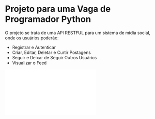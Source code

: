 # Projeto para uma Vaga de Programador Python

O projeto se trata de uma API RESTFUL para um sistema de midia social, onde os usuários poderão:
- Registrar e Autenticar
- Criar, Editar, Deletar e Curtir Postagens
- Seguir e Deixar de Seguir Outros Usuários
- Visualizar o Feed

![Sobre o Projeto](./docs/README.md)